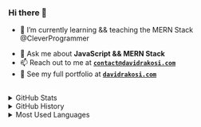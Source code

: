### Hi there 👋


<!-- **drakosi99/drakosi99** is a ✨ _special_ ✨ repository because its `README.md` (this file) appears on your GitHub profile. -->

<!-- Here are some ideas to get you started: -->

<!-- - 🔭 I’m currently working on ... -->
- 🌱 I’m currently learning && teaching the MERN Stack @CleverProgrammer
<!-- - 👯 I’m looking to collaborate on any JavaScript Project -->
- 💬 Ask me about **JavaScript && MERN Stack**
- 📫 Reach out to me at **[`contact@davidrakosi.com`](mailto:david@davidrakosi.com)**
- 💼 See my full portfolio at **[`davidrakosi.com`](https://davidrakosi.com)**
<!-- - 🤔 I’m looking for help with ... -->
<!-- - 😄 Pronouns: ...
- ⚡ Fun fact: ... -->
<br>

<div>
<details>
  <summary>GitHub Stats</summary>

  <img align="center" alt="codeSTACKr's GitHub Stats" src="https://github-readme-stats.codestackr.vercel.app/api?username=drakosi99&show_icons=true&hide_border=true" />

</details>
</div>

<div>
<details>
  <summary>GitHub History</summary>
  <p><img align="center" src="https://github-readme-streak-stats.herokuapp.com/?user=drakosi99" alt="drakosi99" />*</p>

</details>
</div>

<div>
<details>
  <summary>Most Used Languages</summary>

<p><img align="center" src="https://github-readme-stats.vercel.app/api/top-langs?username=drakosi99&show_icons=true&locale=en&layout=compact" alt="drakosi99" /></p>
</details>
</div>
